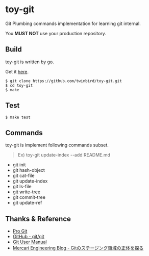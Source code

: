 # toy-git

Git Plumbing commands implementation for learning git internal.

You **MUST NOT** use your production repository.

## Build

toy-git is written by go.

Get it [here](https://golang.org/).

```
$ git clone https://github.com/twinbird/toy-git.git
$ cd toy-git
$ make
```

## Test

```
$ make test
```

## Commands

toy-git is implement following commands subset.

> Ex) toy-git update-index --add README.md

 * git init
 * git hash-object
 * git cat-file
 * git update-index
 * git ls-file
 * git write-tree
 * git commit-tree
 * git update-ref

## Thanks & Reference

* [Pro Git](https://git-scm.com/book/en/v2)
* [GitHub - git/git](https://github.com/git/git/blob/master/Documentation/technical/index-format.txt)
* [Git User Manual](https://mirrors.edge.kernel.org/pub/software/scm/git/docs/user-manual.html#the-object-database)
* [Mercari Engineering Blog - Gitのステージング領域の正体を探る](https://tech.mercari.com/entry/2017/04/06/171430)

